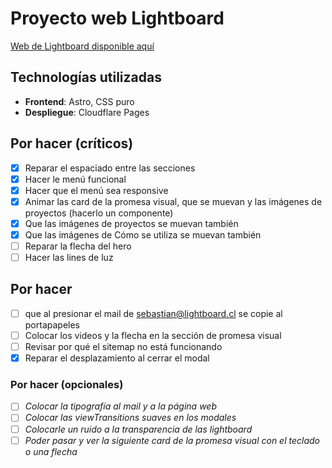 # Proyecto web Lightboard

[Web de Lightboard disponible aquí](https://lightboard.cl/)

## Technologías utilizadas

- **Frontend**: Astro, CSS puro
- **Despliegue**: Cloudflare Pages

## Por hacer (críticos)

- [X] Reparar el espaciado entre las secciones
- [x] Hacer le menú funcional
- [x] Hacer que el menú sea responsive
- [x] Animar las card de la promesa visual, que se muevan y las imágenes de proyectos (hacerlo un componente)
- [x] Que las imágenes de proyectos se muevan también
- [x] Que las imágenes de Cómo se utiliza se muevan también
- [ ] Reparar la flecha del hero
- [ ] Hacer las lines de luz

## Por hacer
- [ ] que al presionar el mail de sebastian@lightboard.cl se copie al portapapeles
- [ ] Colocar los videos y la flecha en la sección de promesa visual
- [ ] Revisar por qué el sitemap no está funcionando
- [x] Reparar el desplazamiento al cerrar el modal

### Por hacer (opcionales)
- [ ] _Colocar la tipografía al mail y a la página web_
- [ ] _Colocar las viewTransitions suaves en los modales_
- [ ] _Colocarle un ruido a la transparencia de las lightboard_
- [ ] _Poder pasar y ver la siguiente card de la promesa visual con el teclado o una flecha_